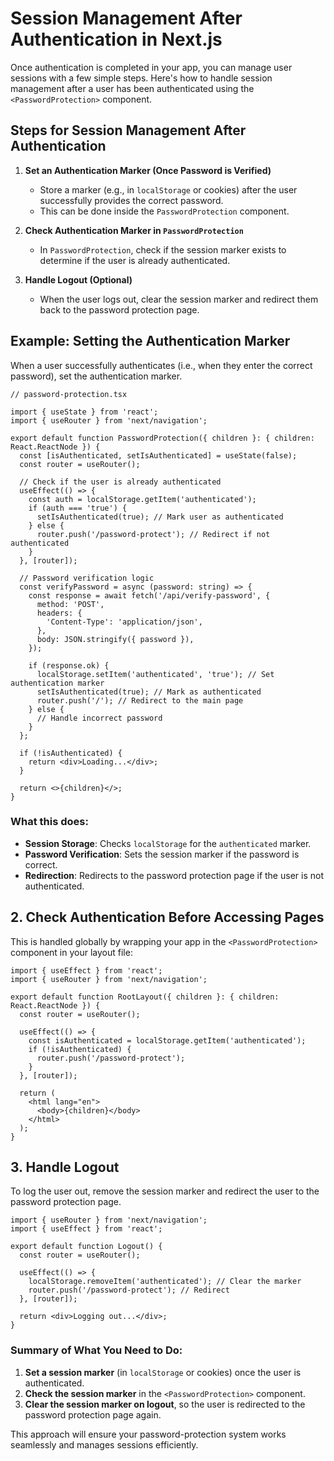# Session Management After Authentication in Next.js

Once authentication is completed in your app, you can manage user sessions with a few simple steps. Here's how to handle session management after a user has been authenticated using the `<PasswordProtection>` component.

## Steps for Session Management After Authentication

1. **Set an Authentication Marker (Once Password is Verified)**
   - Store a marker (e.g., in `localStorage` or cookies) after the user successfully provides the correct password.
   - This can be done inside the `PasswordProtection` component.

2. **Check Authentication Marker in `PasswordProtection`**
   - In `PasswordProtection`, check if the session marker exists to determine if the user is already authenticated.

3. **Handle Logout (Optional)**
   - When the user logs out, clear the session marker and redirect them back to the password protection page.

## Example: Setting the Authentication Marker

When a user successfully authenticates (i.e., when they enter the correct password), set the authentication marker.

```tsx
// password-protection.tsx

import { useState } from 'react';
import { useRouter } from 'next/navigation';

export default function PasswordProtection({ children }: { children: React.ReactNode }) {
  const [isAuthenticated, setIsAuthenticated] = useState(false);
  const router = useRouter();

  // Check if the user is already authenticated
  useEffect(() => {
    const auth = localStorage.getItem('authenticated');
    if (auth === 'true') {
      setIsAuthenticated(true); // Mark user as authenticated
    } else {
      router.push('/password-protect'); // Redirect if not authenticated
    }
  }, [router]);

  // Password verification logic
  const verifyPassword = async (password: string) => {
    const response = await fetch('/api/verify-password', {
      method: 'POST',
      headers: {
        'Content-Type': 'application/json',
      },
      body: JSON.stringify({ password }),
    });

    if (response.ok) {
      localStorage.setItem('authenticated', 'true'); // Set authentication marker
      setIsAuthenticated(true); // Mark as authenticated
      router.push('/'); // Redirect to the main page
    } else {
      // Handle incorrect password
    }
  };

  if (!isAuthenticated) {
    return <div>Loading...</div>;
  }

  return <>{children}</>;
}
```

### What this does:

- **Session Storage**: Checks `localStorage` for the `authenticated` marker.
- **Password Verification**: Sets the session marker if the password is correct.
- **Redirection**: Redirects to the password protection page if the user is not authenticated.

## 2. Check Authentication Before Accessing Pages

This is handled globally by wrapping your app in the `<PasswordProtection>` component in your layout file:

```tsx
import { useEffect } from 'react';
import { useRouter } from 'next/navigation';

export default function RootLayout({ children }: { children: React.ReactNode }) {
  const router = useRouter();

  useEffect(() => {
    const isAuthenticated = localStorage.getItem('authenticated');
    if (!isAuthenticated) {
      router.push('/password-protect');
    }
  }, [router]);

  return (
    <html lang="en">
      <body>{children}</body>
    </html>
  );
}
```

## 3. Handle Logout

To log the user out, remove the session marker and redirect the user to the password protection page.

```tsx
import { useRouter } from 'next/navigation';
import { useEffect } from 'react';

export default function Logout() {
  const router = useRouter();

  useEffect(() => {
    localStorage.removeItem('authenticated'); // Clear the marker
    router.push('/password-protect'); // Redirect
  }, [router]);

  return <div>Logging out...</div>;
}
```

### Summary of What You Need to Do:

1. **Set a session marker** (in `localStorage` or cookies) once the user is authenticated.
2. **Check the session marker** in the `<PasswordProtection>` component.
3. **Clear the session marker on logout**, so the user is redirected to the password protection page again.

This approach will ensure your password-protection system works seamlessly and manages sessions efficiently.
